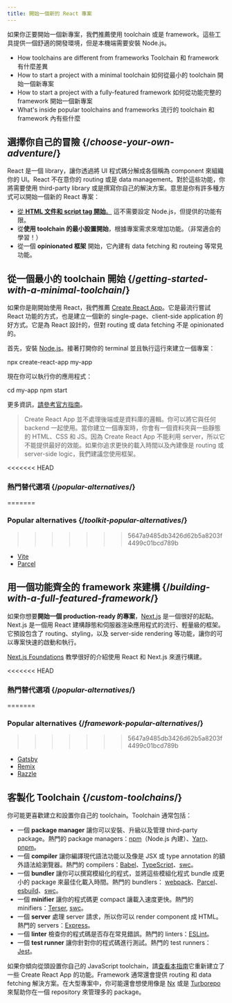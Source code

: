 ```yaml
---
title: 開始一個新的 React 專案
---
```


<Intro>

如果你正要開始一個新專案，我們推薦使用 toolchain 或是 framework。這些工具提供一個舒適的開發環境，但是本機端需要安裝 Node.js。

</Intro>

<YouWillLearn>

* How toolchains are different from frameworks Toolchain 和 framework 有什麼差異
* How to start a project with a minimal toolchain 如何從最小的 toolchain 開始一個新專案
* How to start a project with a fully-featured framework 如何從功能完整的 framework 開始一個新專案
* What's inside popular toolchains and frameworks 流行的 toolchain 和 framework 內有些什麼

</YouWillLearn>

## 選擇你自己的冒險 {/*choose-your-own-adventure*/}

React 是一個 library，讓你透過將 UI 程式碼分解成各個稱為 component 來組織你的 UI。React 不在意你的 routing 或是 data management。對於這些功能，你將需要使用 third-party library 或是撰寫你自己的解決方案。意思是你有許多種方式可以開始一個新的 React 專案：

* [從 **HTML 文件和 script tag 開始**。](/learn/add-react-to-a-website) 這不需要設定 Node.js，但提供的功能有限。
* 從**使用 toolchain 的最小設置開始**，根據專案需求來增加功能。（非常適合的學習！）
* 從一個 **opinionated 框架** 開始，它內建有 data fetching 和 routeing 等常見功能。

## 從一個最小的 toolchain 開始 {/*getting-started-with-a-minimal-toolchain*/}

如果你是剛開始使用 React，我們推薦 [Create React App](https://create-react-app.dev/)。它是最流行嘗試 React 功能的方式，也是建立一個新的 single-page、client-side application 的好方式。它是為 React 設計的，但對 routing 或 data fetching 不是 opinionated 的。

首先，安裝 [Node.js](https://nodejs.org/en/)。接著打開你的 terminal 並且執行這行來建立一個專案：

<TerminalBlock>

npx create-react-app my-app

</TerminalBlock>

現在你可以執行你的應用程式：

<TerminalBlock>

cd my-app
npm start

</TerminalBlock>

更多資訊，[請參考官方指南](https://create-react-app.dev/docs/getting-started)。

> Create React App 並不處理後端或是資料庫的邏輯。你可以將它與任何 backend 一起使用。當你建立一個專案時，你會有一個資料夾與一些靜態的 HTML、CSS 和 JS。因為 Create React App 不能利用 server，所以它不能提供最好的效能。如果你追求更快的載入時間以及內建像是 routing 或 server-side logic，我們建議您使用框架。

<<<<<<< HEAD
### 熱門替代選項 {/*popular-alternatives*/}
=======
### Popular alternatives {/*toolkit-popular-alternatives*/}
>>>>>>> 5647a9485db3426d62b5a8203f4499c01bcd789b

* [Vite](https://vitejs.dev/guide/)
* [Parcel](https://parceljs.org/getting-started/webapp/)

## 用一個功能齊全的 framework 來建構 {/*building-with-a-full-featured-framework*/}

如果你想要**開始一個 production-ready 的專案**，[Next.js](https://nextjs.org/) 是一個很好的起點。Next.js 是一個用 React 建構靜態和伺服器渲染應用程式的流行、輕量級的框架。它預設包含了 routing、styling，以及 server-side rendering 等功能，讓你的可以專案快速的啟動和執行。

[Next.js Foundations](https://nextjs.org/learn/foundations/about-nextjs) 教學很好的介紹使用 React 和 Next.js 來進行構建。

<<<<<<< HEAD
### 熱門替代選項 {/*popular-alternatives*/}
=======
### Popular alternatives {/*framework-popular-alternatives*/}
>>>>>>> 5647a9485db3426d62b5a8203f4499c01bcd789b

* [Gatsby](https://www.gatsbyjs.org/)
* [Remix](https://remix.run/)
* [Razzle](https://razzlejs.org/)

## 客製化 Toolchain {/*custom-toolchains*/}

你可能更喜歡建立和設置你自己的 toolchain。Toolchain 通常包括：

* 一個 **package manager** 讓你可以安裝、升級以及管理 third-party package。熱門的 package managers：[npm](https://www.npmjs.com/)（Node.js 內建）、[Yarn](https://yarnpkg.com/)、[pnpm](https://pnpm.io/)。
* 一個 **compiler** 讓你編譯現代語法功能以及像是 JSX 或 type annotation 的額外語法給瀏覽器。熱門的 compilers：[Babel](https://babeljs.io/)、[TypeScript](http://typescript.org/)、[swc](https://swc.rs/)。
* 一個 **bundler** 讓你可以撰寫模組化的程式，並將這些模組化程式 bundle 成更小的 package 來最佳化載入時間。熱門的 bundlers： [webpack](https://webpack.js.org/)、[Parcel](https://parceljs.org/)、[esbuild](https://esbuild.github.io/)、[swc](https://swc.rs/)。
* 一個 **minifier** 讓你的程式碼更 compact 讓載入速度更快。熱門的 minifiers：[Terser](https://terser.org/), [swc](https://swc.rs/)。
* 一個 **server** 處理 server 請求，所以你可以 render component 成 HTML。熱門的 servers：[Express](https://expressjs.com/)。
* 一個 **linter** 檢查你的程式碼是否存在常見錯誤。熱門的 linters：[ESLint](https://eslint.org/)。
* 一個 **test runner** 讓你針對你的程式碼進行測試。熱門的 test runners：[Jest](https://jestjs.io/)。

如果你傾向從頭設置你自己的 JavaScript toolchain，請[查看本指南](https://blog.usejournal.com/creating-a-react-app-from-scratch-f3c693b84658)它重新建立了一些 Create React App 的功能。Framework 通常還會提供 routing 和 data fetching 解決方案。在大型專案中，你可能還會想使用像是 [Nx](https://nx.dev/react) 或是 [Turborepo](https://turborepo.org/) 來幫助你在一個 repository 來管理多的 package。
